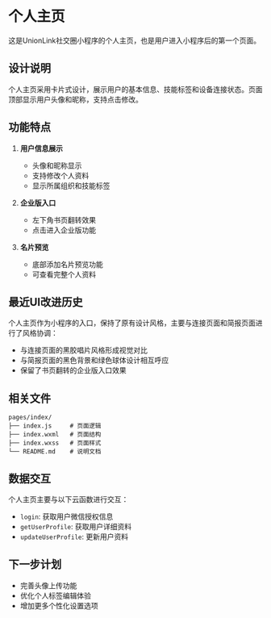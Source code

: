 # 个人主页

这是UnionLink社交圈小程序的个人主页，也是用户进入小程序后的第一个页面。

## 设计说明

个人主页采用卡片式设计，展示用户的基本信息、技能标签和设备连接状态。页面顶部显示用户头像和昵称，支持点击修改。

## 功能特点

1. **用户信息展示**
   - 头像和昵称显示
   - 支持修改个人资料
   - 显示所属组织和技能标签

2. **企业版入口**
   - 左下角书页翻转效果
   - 点击进入企业版功能

3. **名片预览**
   - 底部添加名片预览功能
   - 可查看完整个人资料

## 最近UI改进历史

个人主页作为小程序的入口，保持了原有设计风格，主要与连接页面和简报页面进行了风格协调：

- 与连接页面的黑胶唱片风格形成视觉对比
- 与简报页面的黑色背景和绿色球体设计相互呼应
- 保留了书页翻转的企业版入口效果

## 相关文件

```
pages/index/
├── index.js     # 页面逻辑
├── index.wxml   # 页面结构
├── index.wxss   # 页面样式
└── README.md    # 说明文档
```

## 数据交互

个人主页主要与以下云函数进行交互：

- `login`: 获取用户微信授权信息
- `getUserProfile`: 获取用户详细资料
- `updateUserProfile`: 更新用户资料

## 下一步计划

- 完善头像上传功能
- 优化个人标签编辑体验
- 增加更多个性化设置选项 